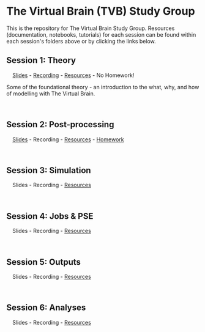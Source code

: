# The Virtual Brain (TVB) Study Group

This is the repository for The Virtual Brain Study Group. Resources (documentation, notebooks, tutorials) for each session can be found within each session's folders above or by clicking the links below.
<br>


## Session 1: Theory
&nbsp;&nbsp;&nbsp;&nbsp;[Slides](https://docs.google.com/presentation/d/1m162HYdZUSFA2WCnUa9mi3SdtjetL12cw4RU8mI_GLk/edit?usp=drive_link) - [Recording](https://drive.google.com/file/d/1q-3oktGHEHHoSJy5DylOswcchL2CuJ4h/view?usp=sharing) - [Resources](https://github.com/McIntosh-Lab/tvb_study_group/blob/main/Session%201%3A%20Theory/Session%201%3A%20Theory.md) - No Homework!

Some of the foundational theory - an introduction to the what, why, and how of modelling with The Virtual Brain.

<br>

## Session 2: Post-processing
&nbsp;&nbsp;&nbsp;&nbsp;[Slides](https://docs.google.com/presentation/d/1D30noTEmEf7WG79DQvx8s5TIpO1v7XMXegMtXps2ouo/edit?usp=drive_link) - Recording - [Resources](https://github.com/McIntosh-Lab/tvb_study_group/blob/main/Session%202%3A%20Post-processing/Session%202%3A%20Post-processing.md) - [Homework](https://github.com/McIntosh-Lab/tvb_study_group/blob/main/Session%202:%20Post-processing/Session%202:%20Post-processing.md#homework)

<br>

## Session 3: Simulation
&nbsp;&nbsp;&nbsp;&nbsp;Slides - Recording - [Resources](https://github.com/McIntosh-Lab/tvb_study_group/blob/main/Session%203%3A%20Simulation/Session%203%3A%20Simulation.md)

<br>

## Session 4: Jobs & PSE
&nbsp;&nbsp;&nbsp;&nbsp;Slides - Recording - [Resources](https://github.com/McIntosh-Lab/tvb_study_group/blob/main/Session%204%3A%20Jobs%20%26%20PSE/Session%204%3A%20Jobs%20%26%20PSE.md)

<br>

## Session 5: Outputs
&nbsp;&nbsp;&nbsp;&nbsp;Slides - Recording - [Resources](https://github.com/McIntosh-Lab/tvb_study_group/blob/main/Session%205%3A%20Outputs/Session%205%3A%20Outputs.md)
	
<br>

## Session 6: Analyses
&nbsp;&nbsp;&nbsp;&nbsp;Slides - Recording - [Resources](https://github.com/McIntosh-Lab/tvb_study_group/blob/main/Session%206%3A%20Analyses/Session%206%3A%20Analyses.md)
